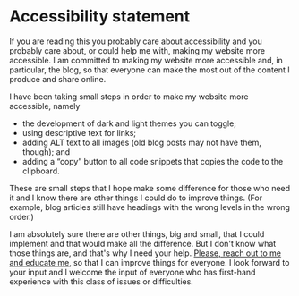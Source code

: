 # Accessibility statement

If you are reading this you probably care about accessibility and you probably care about, or could help me with, making my website more accessible.
I am committed to making my website more accessible and, in particular, the blog, so that everyone can make the most out of the content I produce and share online.

I have been taking small steps in order to make my website more accessible, namely

 - the development of dark and light themes you can toggle;
 - using descriptive text for links;
 - adding ALT text to all images (old blog posts may not have them, though); and
 - adding a “copy” button to all code snippets that copies the code to the clipboard.

These are small steps that I hope make some difference for those who need it and I know there are other things I could do to improve things.
(For example, blog articles still have headings with the wrong levels in the wrong order.)

I am absolutely sure there are other things, big and small, that I could implement and that would make all the difference.
But I don't know what those things are, and that's why I need your help.
[Please, reach out to me and educate me](/contact-me?subject=Accessibility%20improvements), so that I can improve things for everyone.
I look forward to your input and I welcome the input of everyone who has first-hand experience with this class of issues or difficulties.
